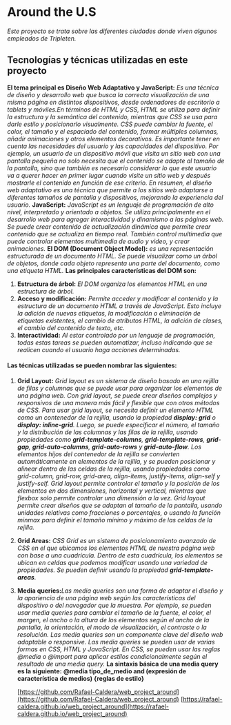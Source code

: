 # Around the U.S

_Este proyecto se trata sobre las diferentes ciudades donde viven algunos empleados de Tripleten._

## Tecnologías y técnicas utilizadas en este proyecto

**El tema principal es Diseño Web Adaptativo y JavaScript:** _Es una técnica de diseño y desarrollo web que busca la correcta visualización de una misma página en distintos dispositivos, desde ordenadores de escritorio a tablets y móviles.En términos de HTML y CSS, HTML se utiliza para definir la estructura y la semántica del contenido, mientras que CSS se usa para darle estilo y posicionarlo visualmente. CSS puede cambiar la fuente, el color, el tamaño y el espaciado del contenido, formar múltiples columnas, añadir animaciones y otros elementos decorativos._
_Es importante tener en cuenta las necesidades del usuario y las capacidades del dispositivo. Por ejemplo, un usuario de un dispositivo móvil que visita un sitio web con una pantalla pequeña no solo necesita que el contenido se adapte al tamaño de la pantalla, sino que también es necesario considerar lo que este usuario va a querer hacer en primer lugar cuando visite un sitio web y después mostrarle el contenido en función de ese criterio._
_En resumen, el diseño web adaptativo es una técnica que permite a los sitios web adaptarse a diferentes tamaños de pantalla y dispositivos, mejorando la experiencia del usuario._
**JavaScript:** _JavaScript es un lenguaje de programación de alto nivel, interpretado y orientado a objetos. Se utiliza principalmente en el desarrollo web para agregar interactividad y dinamismo a las páginas web. Se puede crear contenido de actualización dinámica que permite crear contenido que se actualiza en tiempo real. También control multimedia que puede controlar elementos multimedia de audio y video, y crear animaciones._
**El DOM (Document Object Model):** _es una representación estructurada de un documento HTML. Se puede visualizar como un árbol de objetos, donde cada objeto representa una parte del documento, como una etiqueta HTML._
**Las principales características del DOM son:**

1. **Estructura de árbol:** _El DOM organiza los elementos HTML en una estructura de árbol._
2. **Acceso y modificación:** _Permite acceder y modificar el contenido y la estructura de un documento HTML a través de JavaScript. Esto incluye la adición de nuevas etiquetas, la modificación o eliminación de etiquetas existentes, el cambio de atributos HTML, la adición de clases, el cambio del contenido de texto, etc._
3. **Interactividad:** _Al estar controlado por un lenguaje de programación, todas estas tareas se pueden automatizar, incluso indicando que se realicen cuando el usuario haga acciones determinadas._

#### Las técnicas utilizadas se pueden nombrar las siguientes:

1. **Grid Layout:** _Grid layout es un sistema de diseño basado en una rejilla de filas y columnas que se puede usar para organizar los elementos de una página web. Con grid layout, se puede crear diseños complejos y responsivos de una manera más fácil y flexible que con otros métodos de CSS. Para usar grid layout, se necesita definir un elemento HTML como un contenedor de la rejilla, usando la propiedad **display: grid** o **display: inline-grid**. Luego, se puede especificar el número, el tamaño y la distribución de las columnas y las filas de la rejilla, usando propiedades como **grid-template-columns**, **grid-template-rows**, **grid-gap**, **grid-auto-columns**, **grid-auto-rows** y **grid-auto-flow**. Los elementos hijos del contenedor de la rejilla se convierten automáticamente en elementos de la rejilla, y se pueden posicionar y alinear dentro de las celdas de la rejilla, usando propiedades como grid-column, grid-row, grid-area, align-items, justify-items, align-self y justify-self._
   _Grid layout permite controlar el tamaño y la posición de los elementos en dos dimensiones, horizontal y vertical, mientras que flexbox solo permite controlar una dimensión a la vez._
   _Grid layout permite crear diseños que se adaptan al tamaño de la pantalla, usando unidades relativas como fracciones o porcentajes, o usando la función minmax para definir el tamaño mínimo y máximo de las celdas de la rejilla._

2. **Grid Areas:** _CSS Grid es un sistema de posicionamiento avanzado de CSS en el que ubicamos los elementos HTML de nuestra página web con base a una cuadrícula. Dentro de esta cuadrícula, los elementos se ubican en celdas que podemos modificar usando una variedad de propiedades. Se pueden definir usando la propiedad **grid-template-areas**._

3. **Media queries:**_Las media queries son una forma de adaptar el diseño y la apariencia de una página web según las características del dispositivo o del navegador que la muestra. Por ejemplo, se pueden usar media queries para cambiar el tamaño de la fuente, el color, el margen, el ancho o la altura de los elementos según el ancho de la pantalla, la orientación, el modo de visualización, el contraste o la resolución. Las media queries son un componente clave del diseño web adaptable o responsive. Las media queries se pueden usar de varias formas en CSS, HTML y JavaScript. En CSS, se pueden usar las reglas @media o @import para aplicar estilos condicionalmente según el resultado de una media query._
   **La sintaxis básica de una media query es la siguiente:**
   **@media tipo_de_medio and (expresión de característica de medios) {reglas de estilo}**

   [https://github.com/Rafael-Caldera/web_project_around](https://github.com/Rafael-Caldera/web_project_around)
   [https://rafael-caldera.github.io/web_project_around](https://rafael-caldera.github.io/web_project_around)

